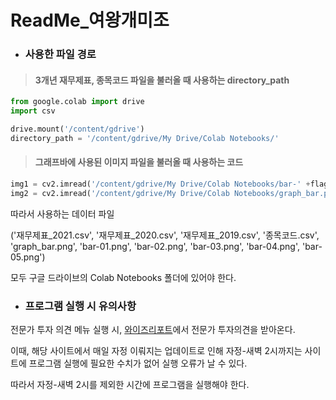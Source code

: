 # ReadMe_여왕개미조


+ ### 사용한 파일 경로
> #### 3개년 재무제표, 종목코드 파일을 불러올 때 사용하는 directory_path

```python
from google.colab import drive
import csv

drive.mount('/content/gdrive')
directory_path = '/content/gdrive/My Drive/Colab Notebooks/'
```

> #### 그래프바에 사용된 이미지 파일을 불러올 때 사용하는 코드

```python
img1 = cv2.imread('/content/gdrive/My Drive/Colab Notebooks/bar-' +flag+'.png', cv2.IMREAD_COLOR)
img2 = cv2.imread('/content/gdrive/My Drive/Colab Notebooks/graph_bar.png', cv2.IMREAD_COLOR)
```

따라서 사용하는 데이터 파일

('재무제표_2021.csv', '재무제표_2020.csv', '재무제표_2019.csv', '종목코드.csv', 'graph_bar.png', 'bar-01.png', 'bar-02.png', 'bar-03.png', 'bar-04.png', 'bar-05.png')

모두 구글 드라이브의 Colab Notebooks 폴더에 있어야 한다.

+ ### 프로그램 실행 시 유의사항

전문가 투자 의견 메뉴 실행 시, [와이즈리포트](https://comp.wisereport.co.kr/bsfn/company/c1010001.aspx)에서 전문가 투자의견을 받아온다.

이때, 해당 사이트에서 매일 자정 이뤄지는 업데이트로 인해 자정-새벽 2시까지는 사이트에 프로그램 실행에 필요한 수치가 없어 실행 오류가 날 수 있다.

따라서 자정-새벽 2시를 제외한 시간에 프로그램을 실행해야 한다.
